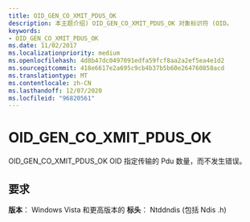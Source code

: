 ```yaml
---
title: OID_GEN_CO_XMIT_PDUS_OK
description: 本主题介绍) OID_GEN_CO_XMIT_PDUS_OK 对象标识符 (OID。
keywords:
- OID_GEN_CO_XMIT_PDUS_OK
ms.date: 11/02/2017
ms.localizationpriority: medium
ms.openlocfilehash: 4d8b47dc0497091edfa59fcf8aa2a2ef5ea4e1d2
ms.sourcegitcommit: 418e6617e2a695c9cb4b37b5b60e264760858acd
ms.translationtype: MT
ms.contentlocale: zh-CN
ms.lasthandoff: 12/07/2020
ms.locfileid: "96820561"
---
```

# <a name="oid_gen_co_xmit_pdus_ok"></a>OID_GEN_CO_XMIT_PDUS_OK

OID_GEN_CO_XMIT_PDUS_OK OID 指定传输的 Pdu 数量，而不发生错误。

## <a name="requirements"></a>要求

**版本**： Windows Vista 和更高版本的 **标头**： Ntddndis (包括 Ndis .h) 

